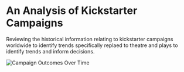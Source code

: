 # An Analysis of Kickstarter Campaigns
Reviewing the historical information relating to kickstarter campaigns worldwide to identify trends specifically replaed to theatre and plays to identify trends and inform decisions. 

![Campaign Outcomes Over Time](https://user-images.githubusercontent.com/85718354/123518900-19119600-d676-11eb-880b-ce888d93eb7e.png)

